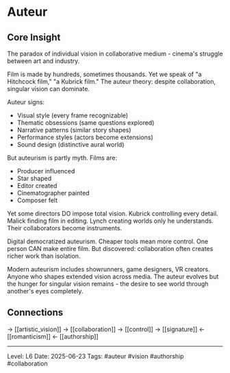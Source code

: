 # Auteur

## Core Insight
The paradox of individual vision in collaborative medium - cinema's struggle between art and industry.

Film is made by hundreds, sometimes thousands. Yet we speak of "a Hitchcock film," "a Kubrick film." The auteur theory: despite collaboration, singular vision can dominate.

Auteur signs:
- Visual style (every frame recognizable)
- Thematic obsessions (same questions explored)
- Narrative patterns (similar story shapes)
- Performance styles (actors become extensions)
- Sound design (distinctive aural world)

But auteurism is partly myth. Films are:
- Producer influenced
- Star shaped
- Editor created
- Cinematographer painted
- Composer felt

Yet some directors DO impose total vision. Kubrick controlling every detail. Malick finding film in editing. Lynch creating worlds only he understands. Their collaborators become instruments.

Digital democratized auteurism. Cheaper tools mean more control. One person CAN make entire film. But discovered: collaboration often creates richer work than isolation.

Modern auteurism includes showrunners, game designers, VR creators. Anyone who shapes extended vision across media. The auteur evolves but the hunger for singular vision remains - the desire to see world through another's eyes completely.

## Connections
→ [[artistic_vision]]
→ [[collaboration]]
→ [[control]]
→ [[signature]]
← [[romanticism]]
← [[authorship]]

---
Level: L6
Date: 2025-06-23
Tags: #auteur #vision #authorship #collaboration